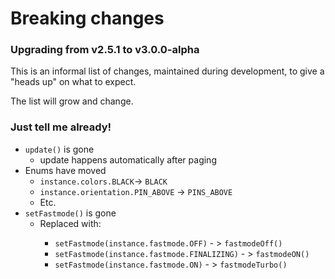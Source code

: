 # Breaking changes
### Upgrading from v2.5.1 to v3.0.0-alpha
This is an informal list of changes, maintained during development, to give a "heads up" on what to expect.

The list will grow and change.

### Just tell me already!

 * `update()` is gone
    * update happens automatically after paging
 * Enums have moved
    * `instance.colors.BLACK`-> `BLACK`
    * `instance.orientation.PIN_ABOVE` -> `PINS_ABOVE`
    * Etc.
* `setFastmode()` is gone
    * Replaced with:
        <nobr>
        * `setFastmode(instance.fastmode.OFF)` - > `fastmodeOff()`
        * `setFastmode(instance.fastmode.FINALIZING)` - > `fastmodeON()`
        * `setFastmode(instance.fastmode.ON)` - > `fastmodeTurbo()`
        </nobr>